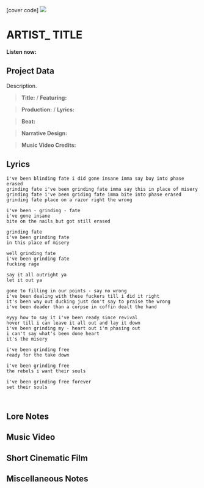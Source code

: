 [cover code] ![](57175019_319474918741616_8502199518755923887_n.jpg)

# ARTIST_ TITLE

**Listen now:** 

## Project Data

Description.

> **Title:**  / **Featuring:** 

> **Production:**  / **Lyrics:** 

> **Beat:**

> **Narrative Design:**

> **Music Video Credits:**


## Lyrics

```
i've been blinding fate i did gone insane imma say buy into phase erased
grinding fate i've been grinding fate imma say this in place of misery
grinding fate i've been griding fate imma bite into phase erased
grinding fate place on a razor right the wrong

i've been - grinding - fate
i've gone insane
bite on the nails but got still erased

grinding fate
i've been grinding fate
in this place of misery

well grinding fate
i've been grinding fate
fucking rage

say it all outright ya
let it out ya

gone to filling in our points - say no wrong
i've been dealing with these fuckers till i did it right
it's been way out ducking just don't say to praise the wrong
i've been deader than a corpse in coffin dealt the hand

eyyy how to say it i've been ready since revival
hover till i can leave it all out and lay it down
i've been grinding my - heart out i'm phasing out
i can't say what's been done heart
it's the misery

i've been grinding free
ready for the take down

i've been grinding free 
the rebels i want their souls

i've been grinding free forever
set their souls



```

## Lore Notes

## Music Video

## Short Cinematic Film

## Miscellaneous Notes
